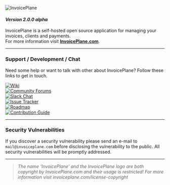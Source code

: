 ![InvoicePlane](https://invoiceplane.com/content/logo/PNG/logo_300x150.png)
#### _Version 2.0.0 alpha_

InvoicePlane is a self-hosted open source application for managing your invoices, clients and payments.    
For more information visit __[InvoicePlane.com](https://invoiceplane.com)__.

---

### Support / Development / Chat

Need some help or want to talk with other about InvoicePlane? Follow these links to get in touch.

[![Wiki](https://img.shields.io/badge/Help%3A-Official%20Wiki-429ae1.svg)](https://wiki.invoiceplane.com/)  
[![Community Forums](https://img.shields.io/badge/Help%3A-Community%20Forums-429ae1.svg)](https://community.invoiceplane.com/)  
[![Slack Chat](https://img.shields.io/badge/Development%3A-Slack%20Chat-429ae1.svg)](https://invoiceplane-slack.herokuapp.com/)  
[![Issue Tracker](https://img.shields.io/badge/Development%3A-Issue%20Tracker-429ae1.svg)](https://development.invoiceplane.com/)  
[![Roadmap](https://img.shields.io/badge/Development%3A-Roadmap-429ae1.svg)](https://go.invoiceplane.com/roadmapv1)  
[![Contribution Guide](https://img.shields.io/badge/Development%3A-Contribution%20Guide-429ae1.svg)](CONTRIBUTING.md)  

---

### Security Vulnerabilities

If you discover a security vulnerability please send an e-mail to `mail@invoiceplane.com` before disclosing the vulnerability to the public.
All security vulnerabilities will be promptly addressed.

---

> _The name 'InvoicePlane' and the InvoicePlane logo are both copyright by InvoicePlane.com
and their usage is restricted! For more information visit invoiceplane.com/license-copyright_
